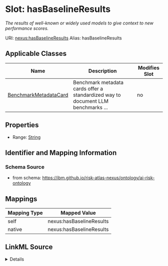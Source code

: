 

# Slot: hasBaselineResults


_The results of well-known or widely used models to give context to new performance scores._





URI: [nexus:hasBaselineResults](https://ibm.github.io/risk-atlas-nexus/ontology/hasBaselineResults)
Alias: hasBaselineResults

<!-- no inheritance hierarchy -->





## Applicable Classes

| Name | Description | Modifies Slot |
| --- | --- | --- |
| [BenchmarkMetadataCard](BenchmarkMetadataCard.md) | Benchmark metadata cards offer a standardized way to document LLM benchmarks ... |  no  |







## Properties

* Range: [String](String.md)





## Identifier and Mapping Information







### Schema Source


* from schema: https://ibm.github.io/risk-atlas-nexus/ontology/ai-risk-ontology




## Mappings

| Mapping Type | Mapped Value |
| ---  | ---  |
| self | nexus:hasBaselineResults |
| native | nexus:hasBaselineResults |




## LinkML Source

<details>
```yaml
name: hasBaselineResults
description: The results of well-known or widely used models to give context to new
  performance scores.
from_schema: https://ibm.github.io/risk-atlas-nexus/ontology/ai-risk-ontology
rank: 1000
alias: hasBaselineResults
domain_of:
- BenchmarkMetadataCard
range: string

```
</details>
